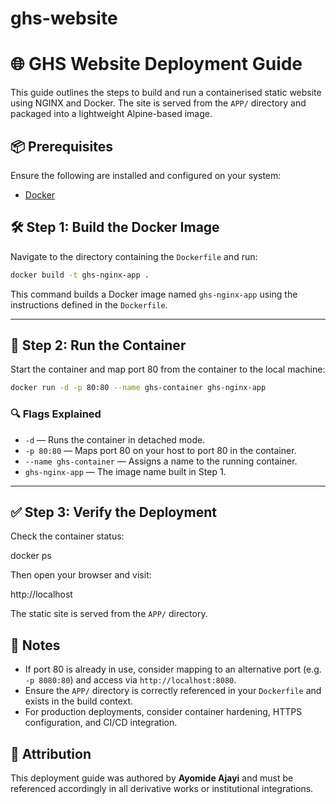 # ghs-website

# 🌐 GHS Website Deployment Guide

This guide outlines the steps to build and run a containerised static website using NGINX and Docker. The site is served from the `APP/` directory and packaged into a lightweight Alpine-based image.

## 📦 Prerequisites

Ensure the following are installed and configured on your system:

- [Docker](https://www.docker.com/products/docker-desktop)

## 🛠️ Step 1: Build the Docker Image

Navigate to the directory containing the `Dockerfile` and run:

```bash
docker build -t ghs-nginx-app .
```

This command builds a Docker image named `ghs-nginx-app` using the instructions defined in the `Dockerfile`.

---

## 🚀 Step 2: Run the Container

Start the container and map port 80 from the container to the local machine:

```bash
docker run -d -p 80:80 --name ghs-container ghs-nginx-app
```

### 🔍 Flags Explained

- `-d` — Runs the container in detached mode.
- `-p 80:80` — Maps port 80 on your host to port 80 in the container.
- `--name ghs-container` — Assigns a name to the running container.
- `ghs-nginx-app` — The image name built in Step 1.

---

## ✅ Step 3: Verify the Deployment

Check the container status:

docker ps

Then open your browser and visit:


http://localhost


The static site is served from the `APP/` directory.


## 🧾 Notes

- If port 80 is already in use, consider mapping to an alternative port (e.g. `-p 8080:80`) and access via `http://localhost:8080`.
- Ensure the `APP/` directory is correctly referenced in your `Dockerfile` and exists in the build context.
- For production deployments, consider container hardening, HTTPS configuration, and CI/CD integration.


## 📌 Attribution

This deployment guide was authored by **Ayomide Ajayi** and must be referenced accordingly in all derivative works or institutional integrations.

